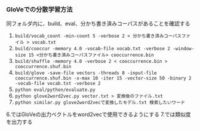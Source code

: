 ### GloVeでの分散学習方法
同フォルダ内に、build、eval、分かち書き済みコーパスがあることを確認する

1. `build/vocab_count -min-count 5 -verbose 2 < 分かち書き済みコーパスファイル > vocab.txt`
1. `build/cooccur -memory 4.0 -vocab-file vocab.txt -verbose 2 -window-size 15 <分かち書き済みコーパスファイル> cooccurrence.bin`
1. `build/shuffle -memory 4.0 -verbose 2 < cooccurrence.bin > cooccurrence.shuf.bin`
1. `build/glove -save-file vectors -threads 8 -input-file cooccurrence.shuf.bin -x-max 10 -iter 15 -vector-size 50 -binary 2 -vocab-file vocab.txt -verbose 2`
1. `python eval/python/evaluate.py`
1. `python glove2word2vec.py vector.txt > 変換後のファイル.txt`
1. `python similar.py glove2word2vecで変換したモデル.txt 検索したいワード`


6.ではGloVeの出力ベクトルをword2vecで使用できるようにする
7.では類似度を出力する

